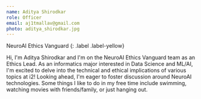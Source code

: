 ```yaml
---
name: Aditya Shirodkar
role: Officer
email: aj1tmallav@gmail.com
photo: aditya_shirodkar.jpg
---
```


NeuroAI Ethics Vanguard
{: .label .label-yellow}

Hi, I'm Aditya Shirodkar and I'm on the NeuroAI Ethics Vanguard team as an Ethics Lead. As an informatics major interested in Data Science and ML/AI, I'm excited to delve into the technical and ethical implications of various topics at i2! Looking ahead, I'm eager to foster discussion around NeuroAI technologies. Some things I like to do in my free time include swimming, watching movies with friends/family, or just hanging out.
